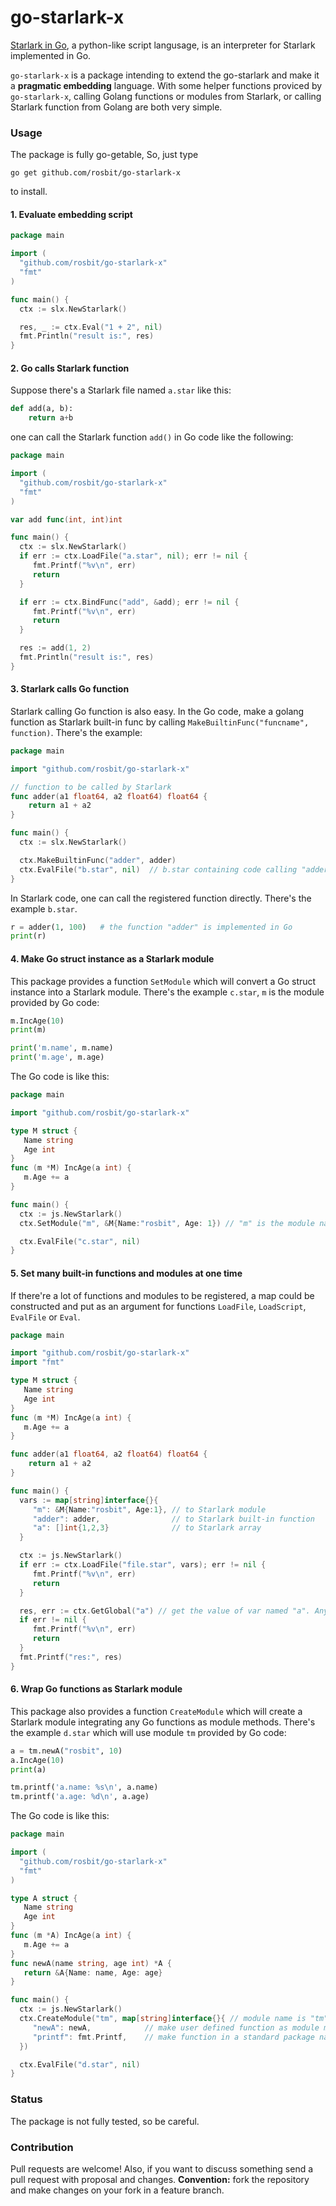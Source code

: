 # go-starlark-x

[Starlark in Go](https://github.com/google/starlark-go), a python-like script langusage, is an interpreter for Starlark implemented in Go. 

`go-starlark-x` is  a package intending to extend the go-starlark and make it a **pragmatic embedding** language.
With some helper functions proviced by `go-starlark-x`, calling Golang functions or modules from Starlark, or calling Starlark function from Golang
are both very simple.

### Usage

The package is fully go-getable, So, just type

  `go get github.com/rosbit/go-starlark-x`

to install.

#### 1. Evaluate embedding script

```go
package main

import (
  "github.com/rosbit/go-starlark-x"
  "fmt"
)

func main() {
  ctx := slx.NewStarlark()

  res, _ := ctx.Eval("1 + 2", nil)
  fmt.Println("result is:", res)
}
```

#### 2. Go calls Starlark function

Suppose there's a Starlark file named `a.star` like this:

```python
def add(a, b):
    return a+b
```

one can call the Starlark function `add()` in Go code like the following:

```go
package main

import (
  "github.com/rosbit/go-starlark-x"
  "fmt"
)

var add func(int, int)int

func main() {
  ctx := slx.NewStarlark()
  if err := ctx.LoadFile("a.star", nil); err != nil {
     fmt.Printf("%v\n", err)
     return
  }

  if err := ctx.BindFunc("add", &add); err != nil {
     fmt.Printf("%v\n", err)
     return
  }

  res := add(1, 2)
  fmt.Println("result is:", res)
}
```

#### 3. Starlark calls Go function

Starlark calling Go function is also easy. In the Go code, make a golang function
as Starlark built-in func by calling `MakeBuiltinFunc("funcname", function)`. There's the example:

```go
package main

import "github.com/rosbit/go-starlark-x"

// function to be called by Starlark
func adder(a1 float64, a2 float64) float64 {
    return a1 + a2
}

func main() {
  ctx := slx.NewStarlark()

  ctx.MakeBuiltinFunc("adder", adder)
  ctx.EvalFile("b.star", nil)  // b.star containing code calling "adder"
}
```

In Starlark code, one can call the registered function directly. There's the example `b.star`.

```python
r = adder(1, 100)   # the function "adder" is implemented in Go
print(r)
```

#### 4. Make Go struct instance as a Starlark module

This package provides a function `SetModule` which will convert a Go struct instance into
a Starlark module. There's the example `c.star`, `m` is the module provided by Go code:

```python
m.IncAge(10)
print(m)

print('m.name', m.name)
print('m.age', m.age)
```

The Go code is like this:

```go
package main

import "github.com/rosbit/go-starlark-x"

type M struct {
   Name string
   Age int
}
func (m *M) IncAge(a int) {
   m.Age += a
}

func main() {
  ctx := js.NewStarlark()
  ctx.SetModule("m", &M{Name:"rosbit", Age: 1}) // "m" is the module name

  ctx.EvalFile("c.star", nil)
}
```

#### 5. Set many built-in functions and modules at one time

If there're a lot of functions and modules to be registered, a map could be constructed and put as an
argument for functions `LoadFile`, `LoadScript`, `EvalFile` or `Eval`.

```go
package main

import "github.com/rosbit/go-starlark-x"
import "fmt"

type M struct {
   Name string
   Age int
}
func (m *M) IncAge(a int) {
   m.Age += a
}

func adder(a1 float64, a2 float64) float64 {
    return a1 + a2
}

func main() {
  vars := map[string]interface{}{
     "m": &M{Name:"rosbit", Age:1}, // to Starlark module
     "adder": adder,                // to Starlark built-in function
     "a": []int{1,2,3}              // to Starlark array
  }

  ctx := js.NewStarlark()
  if err := ctx.LoadFile("file.star", vars); err != nil {
     fmt.Printf("%v\n", err)
     return
  }

  res, err := ctx.GetGlobal("a") // get the value of var named "a". Any variables in script could be get by GetGlobal
  if err != nil {
     fmt.Printf("%v\n", err)
     return
  }
  fmt.Printf("res:", res)
}
```

#### 6. Wrap Go functions as Starlark module

This package also provides a function `CreateModule` which will create a Starlark module integrating any
Go functions as module methods. There's the example `d.star` which will use module `tm` provided by Go code:

```python
a = tm.newA("rosbit", 10)
a.IncAge(10)
print(a)

tm.printf('a.name: %s\n', a.name)
tm.printf('a.age: %d\n', a.age)
```

The Go code is like this:

```go
package main

import (
  "github.com/rosbit/go-starlark-x"
  "fmt"
)

type A struct {
   Name string
   Age int
}
func (m *A) IncAge(a int) {
   m.Age += a
}
func newA(name string, age int) *A {
   return &A{Name: name, Age: age}
}

func main() {
  ctx := js.NewStarlark()
  ctx.CreateModule("tm", map[string]interface{}{ // module name is "tm"
     "newA": newA,            // make user defined function as module method named "tm.newA"
     "printf": fmt.Printf,    // make function in a standard package named "tm.printf"
  })

  ctx.EvalFile("d.star", nil)
}
```

### Status

The package is not fully tested, so be careful.

### Contribution

Pull requests are welcome! Also, if you want to discuss something send a pull request with proposal and changes.
__Convention:__ fork the repository and make changes on your fork in a feature branch.
